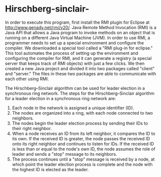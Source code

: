 # Hirschberg-sinclair-

In order to execute this program, first install the RMI plugin for Eclipse at http://www.genady.net/rmi/v20/.
Java Remote Method Invocation (RMI) is a Java API that allows a Java program to invoke methods on an object that is running on a different Java Virtual Machine (JVM). In order to use RMI, a programmer needs to set up a special environment and configure the compiler.
We downloaded a special tool called a "RMI plug-in for eclipse." This tool automates the process of setting up the environment and configuring the compiler for RMI, and it can generate a registry (a special server that keeps track of RMI objects) with just a few clicks.
We then created a new Java project and divided it into two packages called "client" and "server." The files in these two packages are able to communicate with each other using RMI.


The Hirschberg–Sinclair algorithm can be used for leader election in a synchronous ring network.
The steps for the Hirschberg–Sinclair algorithm for a leader election in a synchronous ring network are:
1.	Each node in the network is assigned a unique identifier (ID).
2.	The nodes are organized into a ring, with each node connected to two neighbors.
3.	The nodes begin the leader election process by sending their IDs to their right neighbor.
4.	When a node receives an ID from its left neighbor, it compares the ID to its own. If the received ID is greater, the node passes the received ID onto its right neighbor and continues to listen for IDs. If the received ID is less than or equal to the node's own ID, the node assumes the role of leader and sends a "stop" message to its neighbors.
5.	The process continues until a "stop" message is received by a node, at which point the leader election process is complete and the node with the highest ID is elected as the leader.


